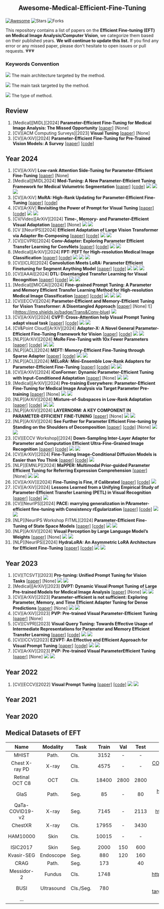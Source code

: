 ## <p align=center>Awesome-Medical-Efficient-Fine-Tuning</p>

[![Awesome](https://awesome.re/badge.svg)](https://awesome.re) ![Stars](https://img.shields.io/github/stars/ChandlerBang/Awesome-Medical-Efficient-Fine-Tuning?color=yellow)  ![Forks](https://img.shields.io/github/forks/ChandlerBang/Awesome-Medical-Efficient-Fine-Tuning?color=blue&label=Fork)

This repository contains a list of papers on the **Efficient Fine-tuning (EFT) on Medical Image Analysis/Computer Vision**, we categorize them based on their published years.
**We will continue to update this list.** If you find any error or any missed paper, please don't hesitate to open issues or pull requests. 💗💗💗

### Keywords Convention

![](https://img.shields.io/badge/Trans-blue) The main architecture targeted by the method.

![](https://img.shields.io/badge/3Dseg-green) The main task targeted by the method.

![](https://img.shields.io/badge/Adapter-orange) The type of method.

## Review

1. [Medical][MIDL][2024] **Parameter-Efficient Fine-Tuning for Medical Image Analysis: The Missed Opportunity** [[paper]](https://arxiv.org/abs/2305.08252) [None]
2. [CV][ACM Computing Surveys][2023] **Visual Tuning** [[paper]](https://dl.acm.org/doi/abs/10.1145/3657632) [None]
3. [CV][ArXiV][2024] **Parameter-Efficient Fine-Tuning for Pre-Trained Vision Models: A Survey** [[paper]](https://arxiv.org/pdf/2402.02242) [[code]](https://github.com/synbol/Awesome-Parameter-Efficient-Transfer-Learning)

## Year 2024

1. [CV][ArXiV] **Low-rank Attention Side-Tuning for Parameter-Efficient Fine-Tuning** [[paper]](https://arxiv.org/pdf/2402.04009) [None]
2. [Medical][MIDL2024] **Med-Tuning: A New Parameter-Efficient Tuning Framework for Medical Volumetric Segmentation** [[paper]](https://arxiv.org/pdf/2304.10880v4) [[code]](https://github.com/jessie-chen99/Med-Tuning-Official) ![](https://img.shields.io/badge/Trans-blue) ![](https://img.shields.io/badge/3Dseg-green) ![](https://img.shields.io/badge/Adapter-orange)
3. [CV][ArXiV] **MoRA: High-Rank Updating for Parameter-Efficient Fine-Tuning** [[paper]](https://arxiv.org/abs/2405.12130) [[code]](https://github.com/kongds/MoRA)
4. [CV][ArXiV] **Revisiting the Power of Prompt for Visual Tuning** [[paper]](https://arxiv.org/pdf/2402.02382) [[code]](https://github.com/WangYZ1608/Self-Prompt-Tuning) ![](https://img.shields.io/badge/Trans-blue) ![](https://img.shields.io/badge/Prompt-orange)
5. [CV/Video][ArXiV][2024] **Time-, Memory- and Parameter-Efficient Visual Adaptation** [[paper]](https://arxiv.org/pdf/2402.02887) [None] ![](https://img.shields.io/badge/Trans-blue) ![](https://img.shields.io/badge/Side_Tuning-orange)
6. [CV ][NeurIPS][2024] **Efficient Adaptation of Large Vision Transformer via Adapter Re-Composing** [[paper]](https://proceedings.neurips.cc/paper_files/paper/2023/file/a4ca07aa108036f80cbb5b82285fd4b1-Paper-Conference.pdf) [[code]](https://github.com/DavidYanAnDe/ARC) ![](https://img.shields.io/badge/Trans-blue) ![](https://img.shields.io/badge/Adapter-orange)
7. [CV][CVPR][2024] **Conv-Adapter: Exploring Parameter Efficient Transfer Learning for ConvNets** [[paper]](https://arxiv.org/pdf/2208.07463) [[code]](https://github.com/Hhhhhhao/Conv-Adapter/tree/main) ![](https://img.shields.io/badge/CNN-blue) ![](https://img.shields.io/badge/Adapter-orange)
8. [Medical][ArXiV][2024] **FPT: PEFT for High-resolution Medical Image Classification** [[paper]](https://arxiv.org/pdf/2403.07576v2) [[code]](https://github.com/yijinhuang/fpt) ![](https://img.shields.io/badge/Trans-blue) ![](https://img.shields.io/badge/2Dcls-green) ![](https://img.shields.io/badge/Side_Tuning-orange)
9. [CV][ICLR][2024] **Convolution Meets LoRA: Parameter Efficient Finetuning for Segment Anything Model** [[paper]](https://arxiv.org/pdf/2401.17868) [[code]](https://github.com/autogluon/autogluon/tree/master/examples/automm/Conv-LoRA) ![](https://img.shields.io/badge/SAM-blue) ![](https://img.shields.io/badge/2Dseg-green) ![](https://img.shields.io/badge/LoRA-orange)
10. [CV][AAAI][2024] **DTL: Disentangled Transfer Learning for Visual Recognition** [[paper]](https://ojs.aaai.org/index.php/AAAI/article/view/29096) [[code]](https://github.com/heekhero/DTL) ![](https://img.shields.io/badge/Trans-blue) ![](https://img.shields.io/badge/Side_Tuning-orange)
11. [Medical][MICCAI][2024] **Fine-grained Prompt Tuning: A Parameter and Memory Efficient Transfer Learning Method for High-resolution Medical Image Classification** [[paper]](https://arxiv.org/pdf/2403.07576) [[code]](https://github.com/yijinhuang/fpt) ![](https://img.shields.io/badge/Trans-blue) ![](https://img.shields.io/badge/2Dcls-green) ![](https://img.shields.io/badge/Side_Tuning/VPT-orange)
12. [CV][ECCV][2024] **Parameter-Efficient and Memory-Efficient Tuning for Vision Transformer: A Disentangled Approach** [[paper]](https://arxiv.org/abs/2407.06964) [None] ![]((https://img.shields.io/badge/Trans&Conv-blue) ![](https://img.shields.io/badge/Side_Tuning-orange)
13. [CV][ArXiV][2024] **CVPT: Cross-Attention help Visual Prompt Tuning adapt visual task** [[paper]](https://arxiv.org/abs/2408.14961) [[code]](https://github.com/xlgsyzp/cvpt) ![](https://img.shields.io/badge/Trans-blue) ![](https://img.shields.io/badge/Prompt-orange)
14. [CV&Point Cloud][ArXiV][2024] **Adapter-X: A Novel General Parameter-Efficient Fine-Tuning Framework for Vision** [[paper]](https://arxiv.org/abs/2406.03051) [[code]](https://github.com/leoli646/Adapter-X) ![](https://img.shields.io/badge/Trans-blue) ![](https://img.shields.io/badge/Adapter-orange)
15. [NLP][ArXiV][2024] **MoRe Fine-Tuning with 10x Fewer Parameters** [[paper]](https://openreview.net/pdf?id=AzTz27n6O2) [[code]](https://github.com/sprocketlab/sparse_matrix_fine_tuning) ![](https://img.shields.io/badge/Trans-blue) ![](https://img.shields.io/badge/LoRA-orange)
16. [NLP][ACL][2024] **MEFT: Memory-Efficient Fine-Tuning through Sparse Adapter** [[paper]](https://arxiv.org/abs/2406.04984) [[code]](https://github.com/currentf/meft) ![](https://img.shields.io/badge/Trans-blue) ![](https://img.shields.io/badge/Adapter-orange)
17. [NLP][ACL][2024] **MELoRA: Mini-Ensemble Low-Rank Adapters for Parameter-Efficient Fine-Tuning** [[paper]](https://aclanthology.org/2024.acl-long.168/) [[code]](https://github.com/chasonshi/melora) ![](https://img.shields.io/badge/Trans-blue) ![](https://img.shields.io/badge/LoRA-orange)
18. [CV][ArXiV][2024] **iConFormer: Dynamic Parameter-Efficient Tuning with Input-Conditioned Adaptation** [[paper]](https://arxiv.org/abs/2409.02838) [None] ![](https://img.shields.io/badge/Trans-blue) ![](https://img.shields.io/badge/Adapter-orange)
19. [Medical][ArXiV][2024] **Pre-training Everywhere: Parameter-Efficient Fine-Tuning for Medical Image Analysis via Target Parameter Pre-training** [[paper]](https://arxiv.org/abs/2408.15011) [None] ![](https://img.shields.io/badge/Trans-blue) ![](https://img.shields.io/badge/General-orange)
20. [NLP][ArXiV][2024] **Mixture-of-Subspaces in Low-Rank Adaptation** [[paper]](https://arxiv.org/abs/2406.11909) [[code]](https://github.com/wutaiqiang/moslora) ![](https://img.shields.io/badge/Trans-blue) ![](https://img.shields.io/badge/LoRA-orange)
21. [NLP][ArXiV][2024] **LAYERNORM: A KEY COMPONENT IN PARAMETER-EFFICIENT FINE-TUNING** [[paper]](https://arxiv.org/abs/2403.20284) [None] ![](https://img.shields.io/badge/Trans-blue) ![](https://img.shields.io/badge/Partial-orange)
22. [NLP][ArXiV][2024] **See Further for Parameter Efficient Fine-tuning by Standing on the Shoulders of Decomposition** [[paper]](https://arxiv.org/abs/2407.05417) [[code]](https://github.com/Chongjie-Si/Subspace-Tuning) [None] ![](https://img.shields.io/badge/Trans-blue) ![](https://img.shields.io/badge/General-orange)
23. [CV][ECCV Workshop][2024] **Down-Sampling Inter-Layer Adapter for Parameter and Computation Efficient Ultra-Fine-Grained Image Recognition** [[paper]](https://arxiv.org/abs/2409.11051) [[code]](https://github.com/arkel23/DownSamplingInterLayerAdapter) ![](https://img.shields.io/badge/Trans-blue) ![](https://img.shields.io/badge/Adapter-orange)
24. [CV][ArXiV][2024] **Fine-Tuning Image-Conditional Diffusion Models is Easier than You Think** [[paper]](https://arxiv.org/abs/2409.11355) [[code]](https://github.com/VisualComputingInstitute/diffusion-e2e-ft) ![](https://img.shields.io/badge/Diffusion-blue)
25. [NLP][EMNLP][2024] **MaPPER: Multimodal Prior-guided Parameter Efficient Tuning for Referring Expression Comprehension** [[paper]](https://arxiv.org/abs/2409.13609) [None] ![](https://img.shields.io/badge/Trans-blue) ![](https://img.shields.io/badge/Adapter-orange)
26. [CV][ArXiV]][2024] **Fine-Tuning is Fine, if Calibrated** [[paper]](https://arxiv.org/abs/2409.16223) [[code]](https://github.com/OSU-MLB/Fine-Tuning-Is-Fine-If-Calibrated) ![](https://img.shields.io/badge/General-orange)
27. [CV][ArXiV][2024] **Lessons Learned from a Unifying Empirical Study of Parameter-Efficient Transfer Learning (PETL) in Visual Recognition** [[paper]]() [[code]](https://github.com/OSU-MLB/PETL_Vision) ![](https://img.shields.io/badge/General-orange)
28. [CV][NeurIPS][2024] **PACE: marrying generalization in PArameter-efficient fine-tuning with Consistency rEgularization** [[paper]](https://www.arxiv.org/abs/2409.17137) [[code]](https://github.com/MaxwellYaoNi/PACE) ![](https://img.shields.io/badge/Trans-blue) ![](https://img.shields.io/badge/General-orange)
29. [NLP][NeurIPS Workshop FITML][2024] **Parameter-Efficient Fine-Tuning of State Space Models** [[paper]](https://arxiv.org/abs/2410.09016v1) [[code]](https://github.com/furiosa-ai/ssm-peft) ![](https://img.shields.io/badge/SSMs-blue) ![](https://img.shields.io/badge/General-orange)
30. [NLP][ArXiV][2024] **Visual Perception by Large Language Model’s Weights** [[paper]](https://arxiv.org/abs/2405.20339) [None] ![](https://img.shields.io/badge/CLIP-blue) ![](https://img.shields.io/badge/LoRA-orange)
31. [NLP][NeurIPS][2024] **HydraLoRA: An Asymmetric LoRA Architecture for Efficient Fine-Tuning** [[paper]](https://arxiv.org/abs/2404.19245) [[code]](https://github.com/Clin0212/HydraLoRA?tab=readme-ov-file) ![](https://img.shields.io/badge/Trans-blue) ![](https://img.shields.io/badge/LoRA-orange)

## Year 2023

1. [CV][TCSVT][2023] **Pro-tuning: Unified Prompt Tuning for Vision Tasks** [[paper]](https://ieeexplore.ieee.org/abstract/document/10295530) [None] ![](https://img.shields.io/badge/CNN&Trans-blue) ![](https://img.shields.io/badge/Prompt-orange)
2. [Medical][ArXiV][2023] **DVPT: Dynamic Visual Prompt Tuning of Large Pre-trained Models for Medical Image Analysis** [[paper]](https://arxiv.org/pdf/2307.09787) [None] ![](https://img.shields.io/badge/Trans-blue) ![](https://img.shields.io/badge/Prompt-orange)
3. [CV][ArXiV][2023] **Parameter-efficient is not sufficient: Exploring Parameter, Memory, and Time Efficient Adapter Tuning for Dense Predictions** [[paper]](https://arxiv.org/pdf/2306.09729) [None] ![](https://img.shields.io/badge/Trans-blue) ![](https://img.shields.io/badge/Side_Tuning-orange)
4. [CV][ArXiV][2023] **PVP: Pre-trained Visual Parameter-Efficient Tuning** [[paper]](https://arxiv.org/abs/2304.13639) [None]
5. [CV][CVPR][2023] **Visual Query Tuning: Towards Effective Usage of Intermediate Representations for Parameter and Memory Efficient Transfer Learning** [[paper]](https://arxiv.org/abs/2212.03220) [[code]](https://github.com/andytu28/VQT) ![](https://img.shields.io/badge/Trans-blue) ![](https://img.shields.io/badge/Side_Tuning-orange)
6. [CV][ICCV][2023] **E2VPT: An Effective and Efficient Approach for Visual Prompt Tuning** [[paper]](https://arxiv.org/pdf/2307.13770) [[code]](https://github.com/ChengHan111/E2VPT) ![](https://img.shields.io/badge/Trans-blue) ![](https://img.shields.io/badge/Prompt-orange)
7. [CV][ArXiV][2023] **PVP: Pre-trained Visual ParameterEfficient Tuning** [[paper]](https://arxiv.org/abs/2304.13639) [None] ![](https://img.shields.io/badge/Trans-blue) ![](https://img.shields.io/badge/General-orange)

## Year 2022

1. [CV][ECCV][2022] **Visual Prompt Tuning** [[paper]](https://link.springer.com/chapter/10.1007/978-3-031-19827-4_41) [[code]](https://github.com/kmnp/vpt) ![](https://img.shields.io/badge/Trans-blue) ![](https://img.shields.io/badge/Prompt-orange)

## Year 2021

## Year 2020

## Medical Datasets of EFT

|      Name       |  Modality  | Task      | Train | Val  | Test |                             Link                             |
| :-------------: | :--------: | --------- | :---: | :--: | :--: | :----------------------------------------------------------: |
|      MHIST      |   Path.    | Cls.      | 3152  |  -   |  -   |               https://bmirds.github.io/MHIST/                |
| Chest X-ray PD  |   X-ray    | Cls.      | 4575  |  -   |  -   | [COVID19, Pneumonia and Normal Chest X-ray PA Dataset - Mendeley Data](https://data.mendeley.com/datasets/jctsfj2sfn/1) |
| Retinal OCT C8  |    OCT     | Cls.      | 18400 | 2800 | 2800 | [Retinal OCT - C8 (kaggle.com)](https://www.kaggle.com/datasets/obulisainaren/retinal-oct-c8) |
|      GlaS       |   Path.    | Seg.      |  85   |  -   |  80  | https://www.kaggle.com/datasets/sani84/glasmiccai2015-gland-segmentation |
| QaTa-COVID19-v2 |   X-ray    | Seg.      | 7145  |  -   | 2113 | https://www.kaggle.com/datasets/aysendegerli/qatacov19-dataset |
|     ChestXR     |   X-ray    | Cls.      | 17955 |  -   | 3430 |      https://cxr-covid19.grand-challenge.org/Download/       |
|    HAM10000     |    Skin    | Cls.      | 10015 |  -   |  -   | https://www.kaggle.com/datasets/kmader/skin-cancer-mnist-ham10000 |
|    ISIC2017     |    Skin    | Seg.      | 2000  | 150  | 600  | [ISIC Challenge (isic-archive.com)](https://challenge.isic-archive.com/data/#2017) |
|   Kvasir-SEG    | Endoscope  | Seg.      |  880  | 120  | 160  | [Simula Datasets - Kvasir SEG](https://datasets.simula.no/kvasir-seg/) |
|      CRAG       |   Path.    | Seg.      |  173  |      |  40  |    https://warwick.ac.uk/fac/cross_fac/tia/data/mildnet/     |
|   Messidor-2    |   Fundus   | Cls.      | 1748  |      |      | https://www.kaggle.com/datasets/mariaherrerot/messidor2preprocess |
|      BUSI       | Ultrasound | Cls./Seg. |  780  |      |      | https://link.zhihu.com/?target=https%3A//scholar.cu.edu.eg/%3Fq%3Dafahmy/pages/dataset |
|       ...       |            |           |       |      |      |                                                              |

